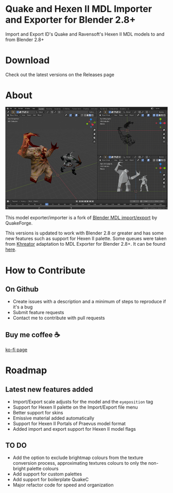 # Quake and Hexen II MDL Importer and Exporter for Blender 2.8+
Import and Export ID's Quake and Ravensoft's Hexen II MDL models to and from Blender 2.8+

# Download
Check out the latest versions on the Releases page

# About
![Importer in action](screenshot.png)

This model exporter/importer is a fork of [Blender MDL import/export](https://en.blender.org/index.php/Extensions:2.6/Py/Scripts/Import-Export/Quake_mdl) by QuakeForge.

This versions is updated to work with Blender 2.8 or greater and has some new features such as support for Hexen II palette.
Some queues were taken from [Khreator](https://twitter.com/khreathor) adaptation to MDL Exporter for Blender 2.8+. It can be found [here](https://bitbucket.org/khreathor/mdl-for-blender/wiki/Home).

# How to Contribute
## On Github
- Create issues with a description and a minimum of steps to reproduce if it's a bug
- Submit feature requests
- Contact me to contribute with pull requests
## Buy me coffee ☕️
[ko-fi page](https://ko-fi.com/victorfeitosa)

# Roadmap
## Latest new features added
- Import/Export scale adjusts for the model and the `eyeposition` tag
- Support for Hexen II palette on the Import/Export file menu
- Better support for skins
- Emissive material added automatically
- Support for Hexen II Portals of Praevus model format
- Added import and export support for Hexen II model flags

## TO DO
- Add the option to exclude brightmap colours from the texture conversion process, approximating textures colours to only the non-bright palette colours
- Add support for custom palettes
- Add support for boilerplate QuakeC
- Major refactor code for speed and organization
